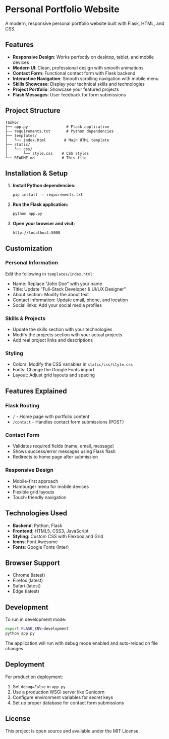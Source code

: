 # Personal Portfolio Website

A modern, responsive personal portfolio website built with Flask, HTML, and CSS.

## Features

- **Responsive Design**: Works perfectly on desktop, tablet, and mobile devices
- **Modern UI**: Clean, professional design with smooth animations
- **Contact Form**: Functional contact form with Flask backend
- **Interactive Navigation**: Smooth scrolling navigation with mobile menu
- **Skills Showcase**: Display your technical skills and technologies
- **Project Portfolio**: Showcase your featured projects
- **Flash Messages**: User feedback for form submissions

## Project Structure

```
Task6/
├── app.py                 # Flask application
├── requirements.txt       # Python dependencies
├── templates/
│   └── index.html        # Main HTML template
├── static/
│   └── css/
│       └── style.css    # CSS styles
└── README.md            # This file
```

## Installation & Setup

1. **Install Python dependencies:**
   ```bash
   pip install -r requirements.txt
   ```

2. **Run the Flask application:**
   ```bash
   python app.py
   ```

3. **Open your browser and visit:**
   ```
   http://localhost:5000
   ```

## Customization

### Personal Information
Edit the following in `templates/index.html`:
- Name: Replace "John Doe" with your name
- Title: Update "Full-Stack Developer & UI/UX Designer"
- About section: Modify the about text
- Contact information: Update email, phone, and location
- Social links: Add your social media profiles

### Skills & Projects
- Update the skills section with your technologies
- Modify the projects section with your actual projects
- Add real project links and descriptions

### Styling
- Colors: Modify the CSS variables in `static/css/style.css`
- Fonts: Change the Google Fonts import
- Layout: Adjust grid layouts and spacing

## Features Explained

### Flask Routing
- `/` - Home page with portfolio content
- `/contact` - Handles contact form submissions (POST)

### Contact Form
- Validates required fields (name, email, message)
- Shows success/error messages using Flask flash
- Redirects to home page after submission

### Responsive Design
- Mobile-first approach
- Hamburger menu for mobile devices
- Flexible grid layouts
- Touch-friendly navigation

## Technologies Used

- **Backend**: Python, Flask
- **Frontend**: HTML5, CSS3, JavaScript
- **Styling**: Custom CSS with Flexbox and Grid
- **Icons**: Font Awesome
- **Fonts**: Google Fonts (Inter)

## Browser Support

- Chrome (latest)
- Firefox (latest)
- Safari (latest)
- Edge (latest)

## Development

To run in development mode:
```bash
export FLASK_ENV=development
python app.py
```

The application will run with debug mode enabled and auto-reload on file changes.

## Deployment

For production deployment:
1. Set `debug=False` in `app.py`
2. Use a production WSGI server like Gunicorn
3. Configure environment variables for secret keys
4. Set up proper database for contact form submissions

## License

This project is open source and available under the MIT License.
